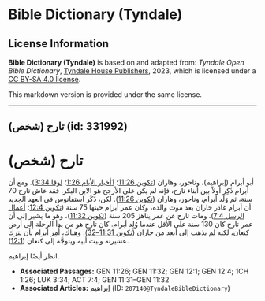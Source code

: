 # Bible Dictionary (Tyndale)

## License Information

**Bible Dictionary (Tyndale)** is based on and adapted from: _Tyndale Open Bible Dictionary_, [Tyndale House Publishers](https://tyndaleopenresources.com/), 2023, which is licensed under a [CC BY-SA 4.0 license](https://creativecommons.org/licenses/by-sa/4.0/legalcode.en).

This markdown version is provided under the same license.



--------------------------------

## تارح (شخص) (id: 331992)

تارح (شخص)
==========

أبو أبرام (إبراهيم)، وناحور، وهاران ([تكوين 11:26](https://ref.ly/Gen11:26)؛ [1أخبار الأيام 1:26](https://ref.ly/1Chr1:26)؛ [لوقا 3:34](https://ref.ly/Luke3:34)). ومع أن أبرام ذُكِر أولاً بين أبناء تارح، فإنه لم يكن على الأرجح هو الابن البكر. فقد عاش تارح 70 سنة، ثم وَلَد أبرام، وناحور، وهاران ([تكوين 11:26](https://ref.ly/Gen11:26)). لكن، ذَكَر استفانوس في العهد الجديد أن أبرام غادر حاران بعد موت والده، وكان عمر أبرام حينها 75 سنة ([تكوين 12:4](https://ref.ly/Gen12:4)؛ [أعمال الرسل 7:4](https://ref.ly/Acts7:4)). ومات تارح عن عمر يناهز 205 سنة ([تكوين 11:32](https://ref.ly/Gen11:32))، وهو ما يشير إلى أن عمر تارح كان 130 سنة على الأقل عندما وُلِد أبرام. كان تارح هو من بدأ الرحلة إلى أرض كنعان، لكنه لم يذهب إلى أبعد من حاران ([تكوين 11:31–32](https://ref.ly/Gen11:31-Gen11:32)). وهناك، أُمِر أبرام بأن يترك عشيرته وبيت أبيه ويتوجَّه إلى كنعان ([12:1](https://ref.ly/Gen12:1)).

انظر أيضًا إبراهيم.

* **Associated Passages:** GEN 11:26; GEN 11:32; GEN 12:1; GEN 12:4; 1CH 1:26; LUK 3:34; ACT 7:4; GEN 11:31–GEN 11:32
* **Associated Articles:** إبراهيم (ID: `207140@TyndaleBibleDictionary`)

